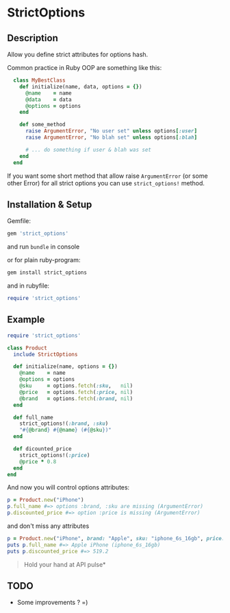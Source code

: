 # StrictOptions

## Description

Allow you define strict attributes for options hash.

Common practice in Ruby OOP are something like this:

```ruby
  class MyBestClass
    def initialize(name, data, options = {})
      @name    = name
      @data    = data
      @options = options
    end

    def some_method
      raise ArgumentError, "No user set" unless options[:user]
      raise ArgumentError, "No blah set" unless options[:blah]

      # ... do something if user & blah was set
    end
  end
```

If you want some short method that allow raise `ArgumentError` (or some other Error) for all strict options you can use `strict_options!` method.

## Installation & Setup

Gemfile:
```ruby
gem 'strict_options'
```
and run `bundle` in console

or for plain ruby-program:

```ruby
gem install strict_options
```
and in rubyfile:

```ruby
require 'strict_options'
```

## Example

```ruby
require 'strict_options'

class Product
  include StrictOptions

  def initialize(name, options = {})
    @name    = name
    @options = options
    @sku     = options.fetch(:sku,   nil)
    @price   = options.fetch(:price, nil)
    @brand   = options.fetch(:brand, nil)
  end

  def full_name
    strict_options!(:brand, :sku)
    "#{@brand} #{@name} (#{@sku})"
  end

  def dicounted_price
    strict_options!(:price)
    @price * 0.8
  end
end

```
And now you will control options attributes:

```ruby
p = Product.new("iPhone")
p.full_name #=> options :brand, :sku are missing (ArgumentError)
p.discounted_price #=> option :price is missing (ArgumentError)
```
and don't miss any attributes
```ruby
p = Product.new("iPhone", brand: "Apple", sku: "iphone_6s_16gb", price: 649)
puts p.full_name #=> Apple iPhone (iphone_6s_16gb)
puts p.discounted_price #=> 519.2
```

>Hold your hand at API pulse*

## TODO
* Some improvements ? =)
